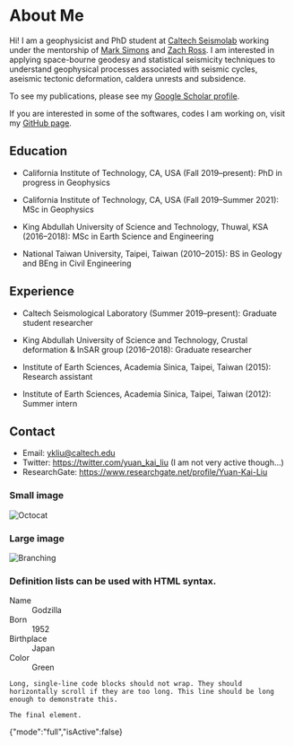 # About Me

Hi! I am a geophysicist and PhD student at [Caltech Seismolab](http://www.seismolab.caltech.edu/liu_yk.html) working under the mentorship of [Mark Simons](http://web.gps.caltech.edu/~simons/) and [Zach Ross](http://web.gps.caltech.edu/~zross/). I am interested in applying space-bourne geodesy and statistical seismicity techniques to understand geophysical processes associated with seismic cycles, aseismic tectonic deformation, caldera unrests and subsidence.

To see my publications, please see my [Google Scholar profile](https://scholar.google.com/citations?authuser=1&user=YCCuojgAAAAJ).

If you are interested in some of the softwares, codes I am working on, visit my [GitHub page](https://github.com/yuankailiu).





## Education

- California Institute of Technology, CA, USA (Fall 2019–present): PhD in progress in Geophysics
- California Institute of Technology, CA, USA (Fall 2019–Summer 2021): MSc in Geophysics

- King Abdullah University of Science and Technology, Thuwal, KSA (2016–2018): MSc in Earth Science and Engineering

- National Taiwan University, Taipei, Taiwan (2010–2015): BS in Geology and BEng in Civil Engineering





## Experience

- Caltech Seismological Laboratory (Summer 2019–present): Graduate student researcher
- King Abdullah University of Science and Technology, Crustal deformation & InSAR group (2016–2018): Graduate researcher
- Institute of Earth Sciences, Academia Sinica, Taipei, Taiwan (2015): Research assistant

- Institute of Earth Sciences, Academia Sinica, Taipei, Taiwan (2012): Summer intern





## Contact

*   Email: ykliu@caltech.edu
*   Twitter: https://twitter.com/yuan_kai_liu (I am not very active though...)
*   ResearchGate: https://www.researchgate.net/profile/Yuan-Kai-Liu







### Small image

![Octocat](https://github.githubassets.com/images/icons/emoji/octocat.png)

### Large image

![Branching](https://guides.github.com/activities/hello-world/branching.png)


### Definition lists can be used with HTML syntax.

<dl>
<dt>Name</dt>
<dd>Godzilla</dd>
<dt>Born</dt>
<dd>1952</dd>
<dt>Birthplace</dt>
<dd>Japan</dd>
<dt>Color</dt>
<dd>Green</dd>
</dl>

```
Long, single-line code blocks should not wrap. They should horizontally scroll if they are too long. This line should be long enough to demonstrate this.
```

```
The final element.
```
{"mode":"full","isActive":false}
